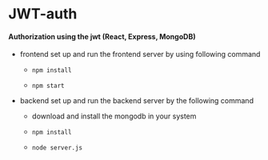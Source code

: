 # JWT-auth
#### Authorization using the jwt (React, Express, MongoDB)
- frontend
  set up and run the frontend server by using following command
  
  - `npm install`
  
  - `npm start`
  
- backend
  set up and run the backend server by the following command
  - download and install the mongodb in your system
  - `npm install`
 
  - `node server.js`
    

